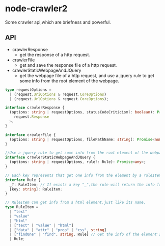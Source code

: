 # node-crawler2

Some crawler api,which are briefness and powerful.

## API

- crawlerResponse
  - get the response of a http request.
- crawlerFile
  - get and save the response file of a http request.
- crawlerStaticWebpageAndJQuery
  - get the webpage file of a http request, and use a jquery rule to get some info from the root element of the webpage.

```typescript
type requestOptions =
  | (request.UriOptions & request.CoreOptions)
  | (request.UrlOptions & request.CoreOptions);

interface crawlerResponse {
  (options: string | requestOptions, statusCodeCriticism?: boolean): Promise<
    request.Response
  >;
}

interface crawlerFile {
  (options: string | requestOptions, filePathName: string): Promise<number>; // The number is file size.
}

//Use a jquery rule to get some info from the root element of the webpage.
interface crawlerStaticWebpageAndJQuery {
  (options: string | requestOptions, rule?: Rule): Promise<any>;
}

// Each key represents that get one info from the element by a ruleItem.The rule will return a object merge these info at info's keys.
interface Rule {
  _?: RuleItem; // If exists a key "_",the rule will return the info from the element by the "_" key's ruleItem.
  [key: string]: RuleItem;
}

// RuleItem can get info from a html element,just like its name.
type RuleItem =
  | "text"
  | "value"
  | "html"
  | ["text" | "value" | "html"]
  | ["data" | "attr" | "prop" | "css", string]
  | ["findOne" | "find", string, Rule] // Get the info of the element's children elements；the string param is selector,example ".test","#app".
  | Rule;
```

